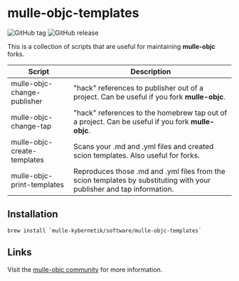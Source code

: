 [comment]: <> (DO NOT EDIT THIS FILE. EDIT THE TEMPLATE "templates/README.md.scion")
# mulle-objc-templates

![GitHub tag](https://img.shields.io/github/tag/mulle-nat/mulle-objc-tools.svg)
![GitHub release](https://img.shields.io/github/release/mulle-nat/mulle-objc-tools.svg)


This is a collection of scripts that are useful for maintaining **mulle-objc**
forks.


Script                             | Description
-----------------------------------|------------------------------------
mulle-objc-change-publisher        | "hack" references to publisher out of a project. Can be useful if you fork **mulle-objc**.
mulle-objc-change-tap              | "hack" references to the homebrew tap out of a project. Can be useful if you fork **mulle-objc**.
mulle-objc-create-templates        | Scans your .md and .yml files and created scion templates. Also useful for forks.
mulle-objc-print-templates         | Reproduces those .md and .yml files from the scion templates by substituting with your publisher and tap information.


## Installation

```
brew install `mulle-kybernetik/software/mulle-objc-templates`
```

## Links

Visit the [mulle-objc community](https://mulle-objc.github.io) for more information.

